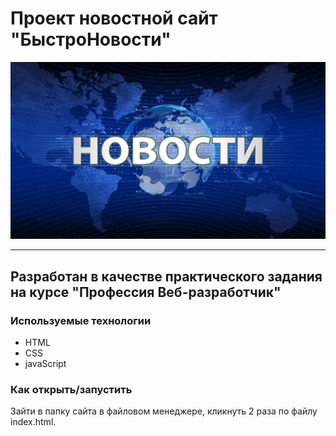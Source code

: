 # Проект новостной сайт "БыстроНовости"

![](Новости/i.webp)

---

## Разработан в качестве практического задания на курсе "Профессия Веб-разработчик"

### Используемые технологии
* HTML
* CSS
* javaScript

### Как открыть/запустить

Зайти в папку сайта в файловом менеджере, кликнуть 2 раза по файлу index.html.